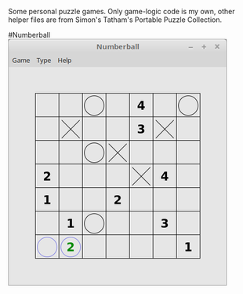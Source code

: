 Some personal puzzle games. Only game-logic code is my own, other helper files are from Simon's Tatham's Portable Puzzle Collection.

#Numberball
![Alt text](numberballscreenshot.png?raw=true "Numberball")
